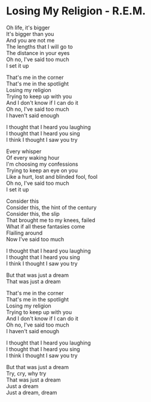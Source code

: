 # Losing My Religion - R.E.M.

Oh life, it's bigger\
It's bigger than you\
And you are not me\
The lengths that I will go to\
The distance in your eyes\
Oh no, I've said too much\
I set it up

That's me in the corner\
That's me in the spotlight\
Losing my religion\
Trying to keep up with you\
And I don't know if I can do it\
Oh no, I've said too much\
I haven't said enough

I thought that I heard you laughing\
I thought that I heard you sing\
I think I thought I saw you try

Every whisper\
Of every waking hour\
I'm choosing my confessions\
Trying to keep an eye on you\
Like a hurt, lost and blinded fool, fool\
Oh no, I've said too much\
I set it up

Consider this\
Consider this, the hint of the century\
Consider this, the slip\
That brought me to my knees, failed\
What if all these fantasies come\
Flailing around\
Now I've said too much

I thought that I heard you laughing\
I thought that I heard you sing\
I think I thought I saw you try

But that was just a dream\
That was just a dream

That's me in the corner\
That's me in the spotlight\
Losing my religion\
Trying to keep up with you\
And I don't know if I can do it\
Oh no, I've said too much\
I haven't said enough

I thought that I heard you laughing\
I thought that I heard you sing\
I think I thought I saw you try

But that was just a dream\
Try, cry, why try\
That was just a dream\
Just a dream\
Just a dream, dream